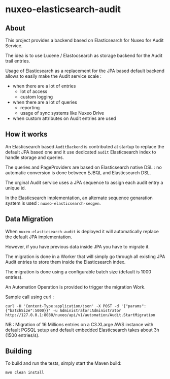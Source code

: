 nuxeo-elasticsearch-audit
=========================

## About

This project provides a backend based on Elasticsearch for Nuxeo for Audit Service.

The idea is to use Lucene / Elastocsearch as storage backend for the Audit trail entries.

Usage of Elasticsearch as a replacement for the JPA based default backend allows to easily make the Audit service scale :

 - when there are a lot of entries
     - lot of access
     - custom logging
 - when there are a lot of queries
     - reporting
     - usage of sync systems like Nuxeo Drive
 - when custom attributes on Audit entries are used

## How it works

An Elasticsearch  based `AuditBackend` is contributed at startup to replace the default JPA based one and it use dedicated `audit` Elasticsearch index to handle storage and queries.

The queries and PageProviders are based on Elasticsearch native DSL : no automatic conversion is done between EJBQL and Elasticsearch DSL.

The orginal Audit service uses a JPA sequence to assign each audit entry a unique id.

In the Elasticsearch implementation, an alternate sequence genaration system is used : `nuxeo-elasticsearch-seqgen`.

## Data Migration

When `nuxeo-elasticsearch-audit` is deployed it will automatically replace the default JPA implementation.

However, if you have previous data inside JPA you have to migrate it.

The migration is done in a Worker that will simply go through all existing JPA Audit entries to store them inside the Elasticsearch index.

The migration is done using a configurable batch size (default is 1000 entries).

An Automation Operation is provided to trigger the migration Work.

Sample call using curl :

    curl -H 'Content-Type:application/json' -X POST -d '{"params":{"batchSize":5000}}' -u Administrator:Administrator http://127.0.0.1:8080/nuxeo/api/v1/automation/Audit.StartMigration


NB : Migration of 16 Millions entries on a C3.XLarge AWS instance with default PGSQL setup and default embedded Elasticsearch takes about 3h (1500 entries/s).

## Building

To build and run the tests, simply start the Maven build:

    mvn clean install
